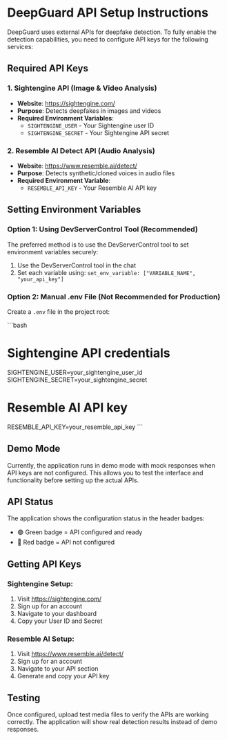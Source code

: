 # DeepGuard API Setup Instructions

DeepGuard uses external APIs for deepfake detection. To fully enable the detection capabilities, you need to configure API keys for the following services:

## Required API Keys

### 1. Sightengine API (Image & Video Analysis)
- **Website**: https://sightengine.com/
- **Purpose**: Detects deepfakes in images and videos
- **Required Environment Variables**:
  - `SIGHTENGINE_USER` - Your Sightengine user ID
  - `SIGHTENGINE_SECRET` - Your Sightengine API secret

### 2. Resemble AI Detect API (Audio Analysis)  
- **Website**: https://www.resemble.ai/detect/
- **Purpose**: Detects synthetic/cloned voices in audio files
- **Required Environment Variable**:
  - `RESEMBLE_API_KEY` - Your Resemble AI API key

## Setting Environment Variables

### Option 1: Using DevServerControl Tool (Recommended)
The preferred method is to use the DevServerControl tool to set environment variables securely:

1. Use the DevServerControl tool in the chat
2. Set each variable using: `set_env_variable: ["VARIABLE_NAME", "your_api_key"]`

### Option 2: Manual .env File (Not Recommended for Production)
Create a `.env` file in the project root:

\`\`\`bash
# Sightengine API credentials
SIGHTENGINE_USER=your_sightengine_user_id
SIGHTENGINE_SECRET=your_sightengine_secret

# Resemble AI API key
RESEMBLE_API_KEY=your_resemble_api_key
\`\`\`

## Demo Mode
Currently, the application runs in demo mode with mock responses when API keys are not configured. This allows you to test the interface and functionality before setting up the actual APIs.

## API Status
The application shows the configuration status in the header badges:
- 🟢 Green badge = API configured and ready
- 🔴 Red badge = API not configured

## Getting API Keys

### Sightengine Setup:
1. Visit https://sightengine.com/
2. Sign up for an account
3. Navigate to your dashboard
4. Copy your User ID and Secret

### Resemble AI Setup:
1. Visit https://www.resemble.ai/detect/
2. Sign up for an account  
3. Navigate to your API section
4. Generate and copy your API key

## Testing
Once configured, upload test media files to verify the APIs are working correctly. The application will show real detection results instead of demo responses.
